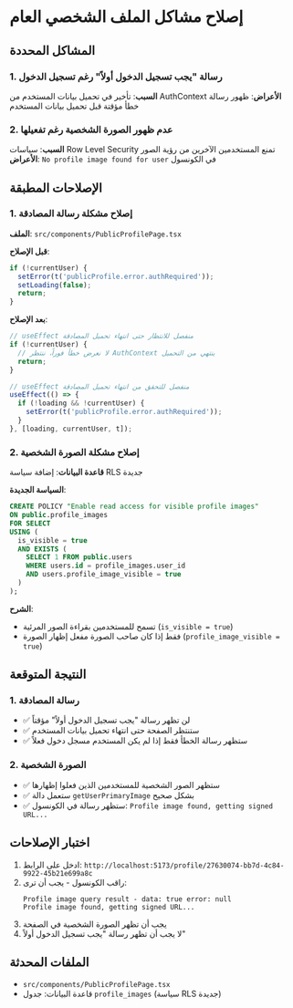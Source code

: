 # إصلاح مشاكل الملف الشخصي العام

## المشاكل المحددة

### 1. رسالة "يجب تسجيل الدخول أولاً" رغم تسجيل الدخول
**السبب**: تأخير في تحميل بيانات المستخدم من AuthContext
**الأعراض**: ظهور رسالة خطأ مؤقتة قبل تحميل بيانات المستخدم

### 2. عدم ظهور الصورة الشخصية رغم تفعيلها
**السبب**: سياسات Row Level Security تمنع المستخدمين الآخرين من رؤية الصور
**الأعراض**: `No profile image found for user` في الكونسول

## الإصلاحات المطبقة

### 1. إصلاح مشكلة رسالة المصادقة
**الملف**: `src/components/PublicProfilePage.tsx`

**قبل الإصلاح**:
```typescript
if (!currentUser) {
  setError(t('publicProfile.error.authRequired'));
  setLoading(false);
  return;
}
```

**بعد الإصلاح**:
```typescript
// useEffect منفصل للانتظار حتى انتهاء تحميل المصادقة
if (!currentUser) {
  // لا نعرض خطأ فوراً، ننتظر AuthContext ينتهي من التحميل
  return;
}

// useEffect منفصل للتحقق من انتهاء تحميل المصادقة
useEffect(() => {
  if (!loading && !currentUser) {
    setError(t('publicProfile.error.authRequired'));
  }
}, [loading, currentUser, t]);
```

### 2. إصلاح مشكلة الصورة الشخصية
**قاعدة البيانات**: إضافة سياسة RLS جديدة

**السياسة الجديدة**:
```sql
CREATE POLICY "Enable read access for visible profile images" 
ON public.profile_images 
FOR SELECT 
USING (
  is_visible = true 
  AND EXISTS (
    SELECT 1 FROM public.users 
    WHERE users.id = profile_images.user_id 
    AND users.profile_image_visible = true
  )
);
```

**الشرح**:
- تسمح للمستخدمين بقراءة الصور المرئية (`is_visible = true`)
- فقط إذا كان صاحب الصورة مفعل إظهار الصورة (`profile_image_visible = true`)

## النتيجة المتوقعة

### 1. رسالة المصادقة
- ✅ لن تظهر رسالة "يجب تسجيل الدخول أولاً" مؤقتاً
- ✅ ستنتظر الصفحة حتى انتهاء تحميل بيانات المستخدم
- ✅ ستظهر رسالة الخطأ فقط إذا لم يكن المستخدم مسجل دخول فعلاً

### 2. الصورة الشخصية
- ✅ ستظهر الصور الشخصية للمستخدمين الذين فعلوا إظهارها
- ✅ ستعمل دالة `getUserPrimaryImage` بشكل صحيح
- ✅ ستظهر رسالة في الكونسول: `Profile image found, getting signed URL...`

## اختبار الإصلاحات

1. ادخل على الرابط: `http://localhost:5173/profile/27630074-bb7d-4c84-9922-45b21e699a8c`
2. راقب الكونسول - يجب أن ترى:
   ```
   Profile image query result - data: true error: null
   Profile image found, getting signed URL...
   ```
3. يجب أن تظهر الصورة الشخصية في الصفحة
4. لا يجب أن تظهر رسالة "يجب تسجيل الدخول أولاً"

## الملفات المحدثة
- `src/components/PublicProfilePage.tsx`
- قاعدة البيانات: جدول `profile_images` (سياسة RLS جديدة)
